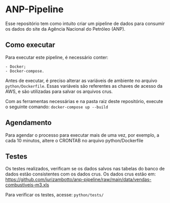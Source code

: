# ANP-Pipeline
Esse repositório tem como intuito criar um pipeline de dados para consumir os dados do site da Agência Nacional do Petróleo (ANP).


## Como executar
Para executar este pipeline, é necessário conter:

    - Docker;
    - Docker-compose.

Antes de executar, é preciso alterar as variáveis de ambiente no arquivo `python/Dockerfile`. Essas variáveis são referentes as chaves de acesso da AWS, e são utilizadas para salvar os arquivos crus.

Com as ferramentas necessárias e na pasta raiz deste repositório, execute o seguinte comando:
`docker-compose up --build`

## Agendamento
Para agendar o processo para executar mais de uma vez, por exemplo, a cada 10 minutos, altere o CRONTAB no arquivo python/Dockerfile


## Testes 
Os testes realizados, verificam se os dados salvos nas tabelas do banco de dados estão consistentes com os dados crus.
Os dados crus estão em: https://github.com/iurizambotto/anp-pipeline/raw/main/data/vendas-combustiveis-m3.xls

Para verificar os testes, acesse: `python/tests/`

